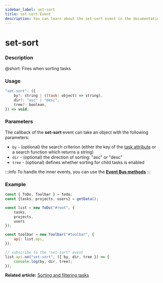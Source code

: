 ```yaml
---
sidebar_label: set-sort
title: set-sort Event
description: You can learn about the set-sort event in the documentation of the DHTMLX JavaScript To Do List library. Browse developer guides and API reference, try out code examples and live demos, and download a free 30-day evaluation version of DHTMLX To Do List.
---
```


# set-sort

### Description

@short: Fires when sorting tasks

### Usage

~~~js
"set-sort": ({
    by?: string | ((task: object) => string),
    dir?: "asc" | "desc",
    tree?: boolean,
}) => void;
~~~

### Parameters

The callback of the **set-sort** event can take an object with the following parameters:

- `by` - (optional) the search criterion (either the key of the [task attribute](api/configs/tasks_config.md#parameters) or a search function which returns a string)
- `dir` - (optional) the direction of sorting: "asc" or "desc"
- `tree` - (optional) defines whether sorting for child tasks is enabled

:::info
To handle the inner events, you can use the [**Event Bus methods**](category/event-bus-methods.md)
:::

### Example

~~~js {15-17}
const { ToDo, Toolbar } = todo;
const {tasks, projects, users} = getData();

const list = new ToDo("#root", {
	tasks,
    projects,
    users
});

const toolbar = new Toolbar("#toolbar", {
	api: list.api,
});

// subscribe to the "set-sort" event
list.api.on("set-sort", ({ by, dir, tree }) => {
    console.log(by, dir, tree);
});
~~~

**Related article:** [Sorting and filtering tasks](guides/sorting_filtering_tasks.md)
